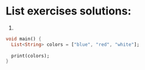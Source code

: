 # List exercises solutions:
1.
```dart
void main() {
  List<String> colors = ["blue", "red", "white"];
  
  print(colors);
}
```
